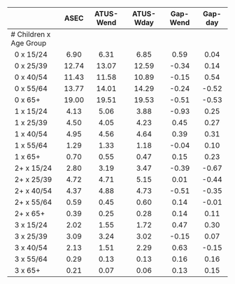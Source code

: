 
|                      |         ASEC |    ATUS-Wend |    ATUS-Wday |     Gap-Wend |      Gap-day |
| -------------------- | :----------: | :----------: | :----------: | :----------: | :----------: |
| # Children x Age Group |              |              |              |              |              |
| &nbsp;&nbsp;0 x 15/24 |         6.90 |         6.31 |         6.85 |         0.59 |         0.04 |
| &nbsp;&nbsp;0 x 25/39 |        12.74 |        13.07 |        12.59 |        -0.34 |         0.14 |
| &nbsp;&nbsp;0 x 40/54 |        11.43 |        11.58 |        10.89 |        -0.15 |         0.54 |
| &nbsp;&nbsp;0 x 55/64 |        13.77 |        14.01 |        14.29 |        -0.24 |        -0.52 |
| &nbsp;&nbsp;0 x 65+  |        19.00 |        19.51 |        19.53 |        -0.51 |        -0.53 |
| &nbsp;&nbsp;1 x 15/24 |         4.13 |         5.06 |         3.88 |        -0.93 |         0.25 |
| &nbsp;&nbsp;1 x 25/39 |         4.50 |         4.05 |         4.23 |         0.45 |         0.27 |
| &nbsp;&nbsp;1 x 40/54 |         4.95 |         4.56 |         4.64 |         0.39 |         0.31 |
| &nbsp;&nbsp;1 x 55/64 |         1.29 |         1.33 |         1.18 |        -0.04 |         0.10 |
| &nbsp;&nbsp;1 x 65+  |         0.70 |         0.55 |         0.47 |         0.15 |         0.23 |
| &nbsp;&nbsp;2+ x 15/24 |         2.80 |         3.19 |         3.47 |        -0.39 |        -0.67 |
| &nbsp;&nbsp;2+ x 25/39 |         4.72 |         4.71 |         5.15 |         0.01 |        -0.44 |
| &nbsp;&nbsp;2+ x 40/54 |         4.37 |         4.88 |         4.73 |        -0.51 |        -0.35 |
| &nbsp;&nbsp;2+ x 55/64 |         0.59 |         0.45 |         0.60 |         0.14 |        -0.01 |
| &nbsp;&nbsp;2+ x 65+ |         0.39 |         0.25 |         0.28 |         0.14 |         0.11 |
| &nbsp;&nbsp;3 x 15/24 |         2.02 |         1.55 |         1.72 |         0.47 |         0.30 |
| &nbsp;&nbsp;3 x 25/39 |         3.09 |         3.24 |         3.02 |        -0.15 |         0.07 |
| &nbsp;&nbsp;3 x 40/54 |         2.13 |         1.51 |         2.29 |         0.63 |        -0.15 |
| &nbsp;&nbsp;3 x 55/64 |         0.29 |         0.13 |         0.13 |         0.16 |         0.16 |
| &nbsp;&nbsp;3 x 65+  |         0.21 |         0.07 |         0.06 |         0.13 |         0.15 |

